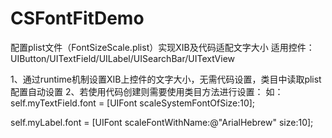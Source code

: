 # CSFontFitDemo

配置plist文件（FontSizeScale.plist）实现XIB及代码适配文字大小
适用控件：UIButton/UITextField/UILabel/UISearchBar/UITextView

1、通过runtime机制设置XIB上控件的文字大小，无需代码设置，类目中读取plist配置自动设置
2、若使用代码创建则需要使用类目方法进行设置：
如：
self.myTextField.font = [UIFont scaleSystemFontOfSize:10];

self.myLabel.font = [UIFont scaleFontWithName:@"ArialHebrew" size:10];

